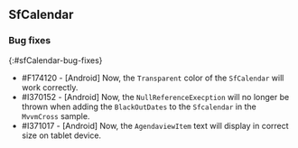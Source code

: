 ## SfCalendar

### Bug fixes
{:#sfCalendar-bug-fixes}

* \#F174120 - [Android] Now, the `Transparent` color of the `SfCalendar` will work correctly.
* \#I370152 - [Android] Now, the `NullReferenceExecption` will no longer be thrown when adding the `BlackOutDates` to the `Sfcalendar` in the `MvvmCross` sample.
* \#I371017 - [Android] Now, the `AgendaviewItem` text will display in correct size on tablet device.
